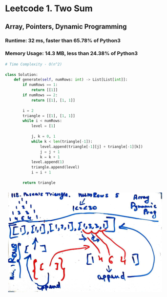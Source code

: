 # Leetcode 1. Two Sum
## Array, Pointers, Dynamic Programming

### Runtime: 32 ms, faster than 65.78% of Python3
### Memory Usage: 14.3 MB, less than 24.38% of Python3
```py
# Time Complexity - O(n^2)

class Solution:
    def generate(self, numRows: int) -> List[List[int]]:
        if numRows == 1:
            return [[1]]
        if numRows == 2:
            return [[1], [1, 1]]

        i = 2
        triangle = [[1], [1, 1]]
        while i < numRows:
            level = [1]
            
            j, k = 0, 1
            while k < len(triangle[-1]):
                level.append(triangle[-1][j] + triangle[-1][k])
                j = j + 1
                k = k + 1
            level.append(1)
            triangle.append(level)
            i = i + 1
                
        return triangle
```

 <img src="sources/photo_2022-01-08_16-52-46.jpg"
     alt=""
     style="float: left; margin-right: 10px; margin-top: 5px; margin: 10px;" />  

